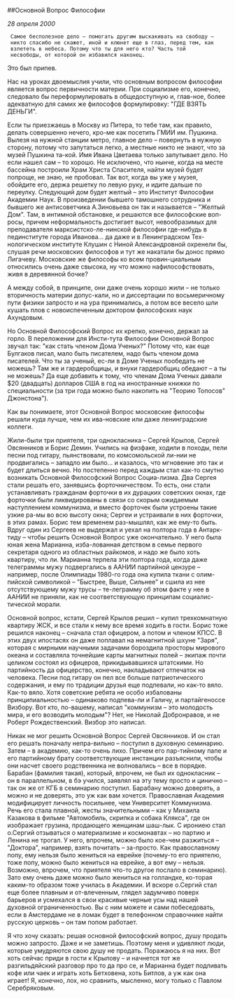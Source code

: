 ##Основной Вопрос Философии

_28 апреля 2000_

     Самое бесполезное дело – помогать другим выскакивать на свободу –
     никто спасибо не скажет, иной и клюнет еще в глаз, перед тем, как
     взлететь в небеса. Потому что ты для него кто? Часть той
     несвободы, от которой он избавился наконец.

Это был припев.

Нас на уроках двоемыслия учили, что основным вопросом философии является вопрос первичности материи. При социализме его, конечно, следовало бы переформулировать в общедоступную и, глав-ное, более адекватную для самих же философов формулировку: "ГДЕ ВЗЯТЬ ДЕНЬГИ".

Если ты приезжаешь в Москву из Питера, то тебе там, как правило, делать совершенно нечего, кро-ме как посетить ГМИИ им. Пушкина. Вылезя на нужной станции метро, главное дело – повернуть в нужную сторону, потому что запутаться легко, а местные никто не знают, что за музей Пушкина та-кой. Имя Ивана Цветаева только запутывает дело. Но если нашел сам – то хорошо. Не исключено, что нынче, когда на месте бассейна построили Храм Христа Спасителя, найти музей будет попроще, не знаю, не пробовал. Так вот, когда вы уже у музея, обойдите его, держа решетку по левую руку, и идите дальше по переулку. Следующий дом будет желтый – это Институт Философии Академии Наук. В произведении бывшего тамошнего сотрудника и бывшего же антисоветчика А.Зиновьева он так и называется – "Желтый Дом". Там, в интимной обстановке, и решаются все философские воп-росы, причем неформальность достигает высот, невообразимых для преподавателя марксистско-ле-нинской философии где-нибудь в пединституте города Иванова... да даже и в Ленинградском Тех-нологическом институте Клушин с Ниной Александровной охренели бы, слушая речи московских философов и тут же накатали бы донос прямо Лигачеву. Московские же философы ко всем провин-циальным относились очень даже свысока, ну что можно нафилософствовать, живя в деревянной бочке?

А между собой, в принципе, они даже очень хорошо жили – не только вторичность материи допус-кали, но и диссертации по восьмеричному пути физики запросто и на ура принимались, а потом все весело шли кушать плов с новоиспеченным доктором философских наук Ахундовым.

Но Основной Философский Вопрос их крепко, конечно, держал за горло. В переложении для Инсти-тута Философии Основной Вопрос звучал так: "как стать членом Дома Ученых?" Потому что, как еще Булгаков писал, мало быть писателем, надо быть членом дома писателей. Что ты за ученый, ес-ли в Доме Ученых пообедать не можешь? Там же и гардеробщицы, и внуки гардеробщиц обедают – а ты не можешь? Да еще добавить к тому, что членам Дома Ученых давали $20 (двадцать) долларов США в год на иностранные книжки по специальности (за три года можно было накопить на "Теорию Топосов" Джонстона").

Как вы понимаете, этот Основной Вопрос московские философы решали куда лучше, чем их ива-новские или даже ленинградские коллеги.

Жили-были три приятеля, три однокласника – Сергей Крылов, Сергей Овсянников и Борис Демин. Учились на физфаке, ходили в походы, пели песни под гитару, пьянствовали, по комсомольской ли-нии не продвигались – западло им было... и казалось, что мгновение это так и будет длиться вечно. Но постепенно перед каждым стал как-то смутно возникать Основной Философский Вопрос Социа-лизма. Два Сергея стали решать его, занявшись форточничеством. То есть, они стали устанавливать гражданам форточки в их дурацких советских окнах, где форточки были ликвидированы в связи со скорым ожидаемым наступлением коммунизма, и вместо форточек были устроены такие узкие ра-мы во всю высоту окна; Сергеи и устраивали в них форточки, в этих рамах. Борис тем временем раз-мышлял, как же ему-то быть. Вдруг один из Сергеев не выдержал и уехал на полтора года в Антарк-тиду – чтобы решить Основной Вопрос уже окончательно. У него была юная жена Марианна, изба-лованная детством в семье первого секретаря одного из областных райкомов, и надо же было хоть квартиру, что ли. Марианна терпела эти полтора года, когда даже телеграммы мужу подвергались в ААНИИ партийной цензуре – например, после Олимпиады 1980-го года она купила ткани с олим-пийской символикой – "Быстрее, Выше, Сильнее" и сшила из нее отсутствующему мужу трусы – те-леграмму об этом факте у нее в ААНИИ не приняли, как не соответствующую принципам социалис-тической морали.

Основной вопрос, кстати, Сергей Крылов решил – купил трехкомнатную квартиру ЖСК, и все стали к нему все время ходить в гости. Борис тоже решился наконец – сначала стал офицером, а потом и членом КПСС. В этих двух ипостасях он даже поплавал на немагнитной шхуне "Заря", которая с мирными научными задачами бороздила просторы мирового океана и составляла точнейшие карты магнитных полей – экипаж почти целиком состоял из офицеров, прикидывавшихся штатскими. Но партийность да офицерство, конечно, накладывают отпечаток на человека. Песни под гитару он пел все больше патриотического содержания, и ему по традиции друзья еще подпевали, но как-то вяло. Как-то вяло. Хотя советские ребята не особо избалованы принципиальностью – одинаково  подпева-ли и Галичу, и партайгеноссе Визбору. Вот кто, по-вашему, написал "коммунизм – это молодость мира, и его возводить молодым"? Нет, не Николай Добронравов, и не Роберт Рождественский. Визбор это написал.

Никак не мог решить Основной Вопрос Сергей Овсянников. И он стал его решать поначалу непра-вильно – поступил в духовную семинарию. Затем – в академию, как-то очень лихо. Причем его пар-тийному папе и его партийному брату соответствующие инстанции разъяснили, чтобы они насчет своего родственника не волновались – все в порядке. Барабан (фамилия такая), который, впрочем, не был их однокласник – он в параллельном, в бэ учился, заявлял на эту тему просто и цинично – так он же от КГБ в семинарию поступил. Барабану можно доверять, а можно и не доверять, это уж как вам хочется. Православная Академия модифицирует личность посильнее, чем Университет Коммунизма. Речь его стала плавной, жесты значительными – как у Михаила Казакова в фильме "Автомобиль, скрипка и собака Клякса", где он изображает грузина, продающего женщинам шаш-лык. С ирониею стал о.Сергий отзываться о материализме и космонавтах – но партию и Ленина не трогал. У него, впрочем, можно было кое-чем разжиться – "Доктора", например, взять почитать – за-просто. Как православному попу, ему нельзя было жениться на еврейке (почему-то его приятелю, тоже попу, можно было жениться на еврейке, а вот ему – нельзя. Возможно, впрочем, что приятеля что-то другое послало в семинарию). Зато ему очень даже можно было жениться на голландке, ко-торая каким-то образом тоже училась в Академии. И вскоре о.Сергий стал еще более плавным и от-влеченным, глядел задумчиво поверх барьеров и усмехался в свои красивые черные усы над нашей духовной ограниченностью. Вы с ним можете и сами побеседовать, если в Амстердаме не в ломак будет в телефонном справочнике найти русскую церковь – он там попом работает.

Я что хочу сказать: решая основной философский вопрос, душу продать можно запросто. Даже и не заметишь. Поэтому меня и удивляют люди, которые умудряются свою душу не продать. Поражаюсь я на них. Вот хоть сейчас приди в гости к Крылову – и начнется тот же разгильдяйский разговор про то да про се, и Марианна будет подливать кофе или чаек и играть хоть Бетховена, хоть Битлов, а уж как она играет! Я, конечно, лох, но сравнить, мысленно, могу только с Павлом Серебряковым.
